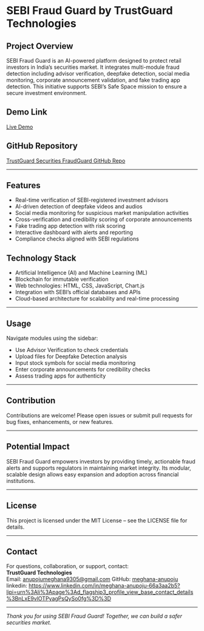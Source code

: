 # SEBI Fraud Guard by TrustGuard Technologies

## Project Overview  
SEBI Fraud Guard is an AI-powered platform designed to protect retail investors in India’s securities market. It integrates multi-module fraud detection including advisor verification, deepfake detection, social media monitoring, corporate announcement validation, and fake trading app detection. This initiative supports SEBI’s Safe Space mission to ensure a secure investment environment.

## Demo Link  
[Live Demo](https://ppl-ai-code-interpreter-files.s3.amazonaws.com/web/direct-files/4ec419f65eccac745d41fd8ebe56c3b2/f8cd9412-0a4e-4baa-a44b-7e4ec4bf678b/index.html)

## GitHub Repository  
[TrustGuard Securities FraudGuard GitHub Repo](https://github.com/meghana-anupoju/trustguard-securities-fraudguard)

---

## Features  
- Real-time verification of SEBI-registered investment advisors  
- AI-driven detection of deepfake videos and audios  
- Social media monitoring for suspicious market manipulation activities  
- Cross-verification and credibility scoring of corporate announcements  
- Fake trading app detection with risk scoring  
- Interactive dashboard with alerts and reporting  
- Compliance checks aligned with SEBI regulations

## Technology Stack  
- Artificial Intelligence (AI) and Machine Learning (ML)  
- Blockchain for immutable verification  
- Web technologies: HTML, CSS, JavaScript, Chart.js  
- Integration with SEBI’s official databases and APIs  
- Cloud-based architecture for scalability and real-time processing

---

## Usage  
Navigate modules using the sidebar:  
- Use Advisor Verification to check credentials  
- Upload files for Deepfake Detection analysis  
- Input stock symbols for social media monitoring  
- Enter corporate announcements for credibility checks  
- Assess trading apps for authenticity

---

## Contribution  
Contributions are welcome! Please open issues or submit pull requests for bug fixes, enhancements, or new features.

---

## Potential Impact  
SEBI Fraud Guard empowers investors by providing timely, actionable fraud alerts and supports regulators in maintaining market integrity. Its modular, scalable design allows easy expansion and adoption across financial institutions.

---

## License  
This project is licensed under the MIT License – see the LICENSE file for details.

---

## Contact  
For questions, collaboration, or support, contact:  
**TrustGuard Technologies**  
Email: anupojumeghana9305@gmail.com
GitHub: [meghana-anupoju](https://github.com/meghana-anupoju)  
linkedin: https://www.linkedin.com/in/meghana-anupoju-66a3aa2b5?lipi=urn%3Ali%3Apage%3Ad_flagship3_profile_view_base_contact_details%3BnLxE9vlOTPyagPsQySo0fg%3D%3D

---

*Thank you for using SEBI Fraud Guard! Together, we can build a safer securities market.*  



